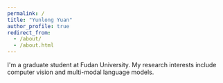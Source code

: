 ```yaml
---
permalink: /
title: "Yunlong Yuan"
author_profile: true
redirect_from: 
  - /about/
  - /about.html
---
```


I'm a graduate student at Fudan University. My research interests include computer vision and multi-modal language models.
